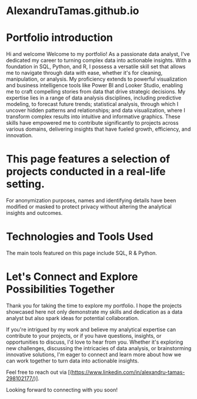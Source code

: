 # AlexandruTamas.github.io


# Portfolio introduction 
Hi and welcome Welcome to my portfolio! As a passionate data analyst, I've dedicated my career to turning complex data into actionable insights. With a foundation in SQL, Python, and R, I possess a versatile skill set that allows me to navigate through data with ease, whether it's for cleaning, manipulation, or analysis. 
My proficiency extends to powerful visualization and business intelligence tools like Power BI and Looker Studio, enabling me to craft compelling stories from data that drive strategic decisions. My expertise lies in a range of data analysis disciplines, including predictive modeling, to forecast future trends; statistical analysis, through which I uncover hidden patterns and relationships; and data visualization, where I transform complex results into intuitive and informative graphics. 
These skills have empowered me to contribute significantly to projects across various domains, delivering insights that have fueled growth, efficiency, and innovation.

# This page features a selection of projects conducted in a real-life setting. 
For anonymization purposes, names and identifying details have been modified or masked to protect privacy without altering the analytical insights and outcomes.

# Technologies and Tools Used
The main tools featured on this page include SQL, R & Python. 

# Let's Connect and Explore Possibilities Together
Thank you for taking the time to explore my portfolio. I hope the projects showcased here not only demonstrate my skills and dedication as a data analyst but also spark ideas for potential collaboration.

If you're intrigued by my work and believe my analytical expertise can contribute to your projects, or if you have questions, insights, or opportunities to discuss, I'd love to hear from you. Whether it's exploring new challenges, discussing the intricacies of data analysis, or brainstorming innovative solutions, I'm eager to connect and learn more about how we can work together to turn data into actionable insights.

Feel free to reach out via [(https://www.linkedin.com/in/alexandru-tamas-298102177/)].

Looking forward to connecting with you soon!

